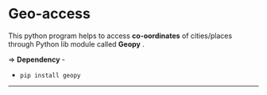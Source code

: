# Geo-access

This python program helps to access **co-oordinates** of cities/places through Python lib module called **Geopy** .

⇒ **Dependency** -
<br>

- `pip install geopy`

------------------------
